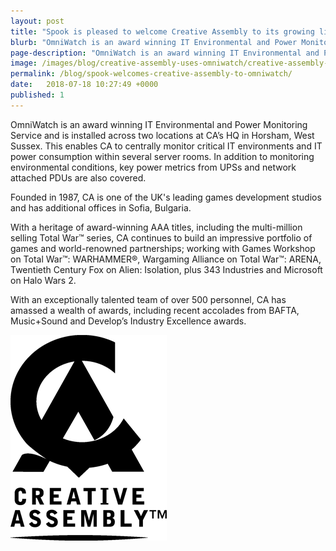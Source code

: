 ```yaml
---
layout: post
title: "Spook is pleased to welcome Creative Assembly to its growing list of OmniWatch users"
blurb: "OmniWatch is an award winning IT Environmental and Power Monitoring Service and is installed across two locations at CA’s HQ in Horsham, West Sussex."
page-description: "OmniWatch is an award winning IT Environmental and Power Monitoring Service and is installed across two locations at CA’s HQ in Horsham, West Sussex."
image: /images/blog/creative-assembly-uses-omniwatch/creative-assembly-total-war.jpeg
permalink: /blog/spook-welcomes-creative-assembly-to-omniwatch/
date:   2018-07-18 10:27:49 +0000
published: 1
---
```


OmniWatch is an award winning IT Environmental and Power Monitoring Service and is installed across two locations at CA’s HQ in Horsham, West Sussex. This enables CA to centrally monitor critical IT environments and IT power consumption within several server rooms. In addition to monitoring environmental conditions, key power metrics from UPSs and network attached PDUs are also covered.

Founded in 1987, CA is one of the UK's leading games development studios and has additional offices in Sofia, Bulgaria.

With a heritage of award-winning AAA titles, including the multi-million selling Total War™ series, CA continues to build an impressive portfolio of games and world-renowned partnerships; working with Games Workshop on Total War™: WARHAMMER®, Wargaming Alliance on Total War™: ARENA, Twentieth Century Fox on Alien: Isolation, plus 343 Industries and Microsoft on Halo Wars 2.

With an exceptionally talented team of over 500 personnel, CA has amassed a wealth of awards, including recent accolades from BAFTA, Music+Sound and Develop’s Industry Excellence awards.

![creative-assembly-logo](/images/blog/creative-assembly-uses-omniwatch/creative-assembly-logo.png)
